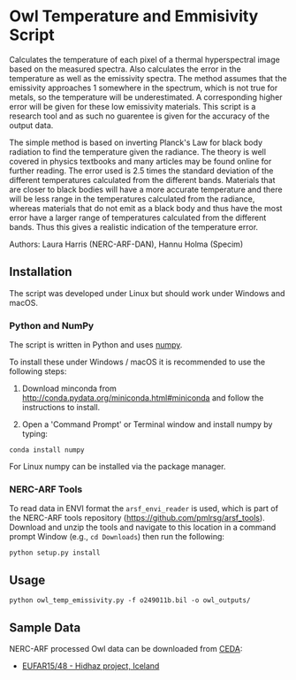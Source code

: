 # Owl Temperature and Emmisivity Script #

Calculates the temperature of each pixel of a thermal hyperspectral image based on the
measured spectra. Also calculates the error in the temperature as well as the emissivity
spectra. The method assumes that the emissivity approaches 1 somewhere in the spectrum,
which is not true for metals, so the temperature will be underestimated. A corresponding
higher error will be given for these low emissivity materials. This script is a research
tool and as such no guarentee is given for the accuracy of the output data.

The simple method is based on inverting Planck's Law for black body radiation to find the
temperature given the radiance. The theory is well covered in physics textbooks and many
articles may be found online for further reading. The error used is 2.5 times the
standard deviation of the different temperatures calculated from the different bands.
Materials that are closer to black bodies will have a more accurate temperature and there
will be less range in the temperatures calculated from the radiance, whereas materials
that do not emit as a black body and thus have the most error have a larger range of
temperatures calculated from the different bands. Thus this gives a realistic indication
of the temperature error.

Authors: Laura Harris (NERC-ARF-DAN), Hannu Holma (Specim)

## Installation ##

The script was developed under Linux but should work under Windows and macOS.

### Python and NumPy ##

The script is written in Python and uses [numpy](http://www.numpy.org/).

To install these under Windows / macOS it is recommended to use the following steps:

1. Download minconda from http://conda.pydata.org/miniconda.html#miniconda and follow the instructions to install.

2. Open a 'Command Prompt' or Terminal window and install numpy by typing:
```
conda install numpy
```

For Linux numpy can be installed via the package manager.

### NERC-ARF Tools ###

To read data in ENVI format the `arsf_envi_reader` is used, which is part of the NERC-ARF tools repository (https://github.com/pmlrsg/arsf_tools).
Download and unzip the tools and navigate to this location in a command prompt Window (e.g., `cd Downloads`) then run the following:

```
python setup.py install
```

## Usage ##

```
python owl_temp_emissivity.py -f o249011b.bil -o owl_outputs/
```

## Sample Data ##

NERC-ARF processed Owl data can be downloaded from [CEDA](http://www.ceda.ac.uk/):

* [EUFAR15/48 - Hidhaz project, Iceland](http://data.ceda.ac.uk/neodc/arsf/2015/EUFAR15_48/EUFAR15_48-2015_249_Hidhaz/EUFAR15_48-249-owl-20160721/)

